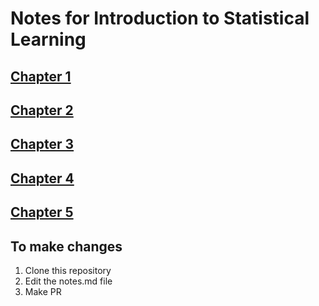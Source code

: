 # Notes for Introduction to Statistical Learning

## [Chapter 1](/compiled/chapter1.html)
## [Chapter 2](/compiled/chapter2.html)
## [Chapter 3](/compiled/chapter3.html)
## [Chapter 4](/compiled/chapter4.html)
## [Chapter 5](/compiled/chapter5.html)


## To make changes
1. Clone this repository
1. Edit the notes.md file
1. Make PR